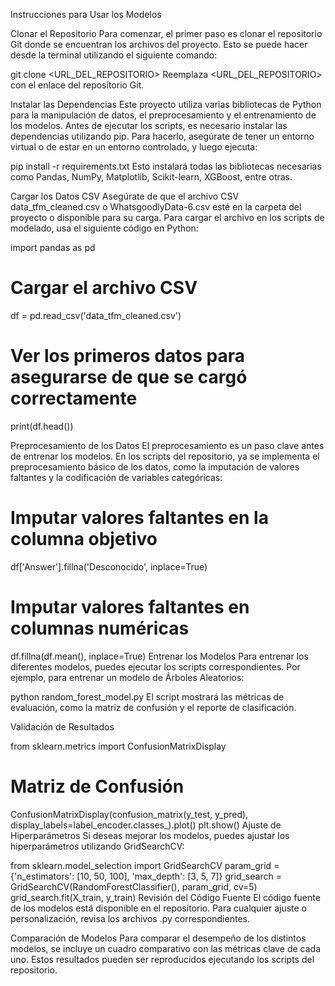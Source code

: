 Instrucciones para Usar los Modelos 

Clonar el Repositorio
Para comenzar, el primer paso es clonar el repositorio Git donde se encuentran los archivos del proyecto. Esto se puede hacer desde la terminal utilizando el siguiente comando:


git clone <URL_DEL_REPOSITORIO>
Reemplaza <URL_DEL_REPOSITORIO> con el enlace del repositorio Git.

Instalar las Dependencias
Este proyecto utiliza varias bibliotecas de Python para la manipulación de datos, el preprocesamiento y el entrenamiento de los modelos. Antes de ejecutar los scripts, es necesario instalar las dependencias utilizando pip. Para hacerlo, asegúrate de tener un entorno virtual o de estar en un entorno controlado, y luego ejecuta:


pip install -r requirements.txt
Esto instalará todas las bibliotecas necesarias como Pandas, NumPy, Matplotlib, Scikit-learn, XGBoost, entre otras.

Cargar los Datos CSV
Asegúrate de que el archivo CSV data_tfm_cleaned.csv o WhatsgoodlyData-6.csv esté en la carpeta del proyecto o disponible para su carga. Para cargar el archivo en los scripts de modelado, usa el siguiente código en Python:


import pandas as pd
# Cargar el archivo CSV
df = pd.read_csv('data_tfm_cleaned.csv')
# Ver los primeros datos para asegurarse de que se cargó correctamente
print(df.head())

Preprocesamiento de los Datos
El preprocesamiento es un paso clave antes de entrenar los modelos. En los scripts del repositorio, ya se implementa el preprocesamiento básico de los datos, como la imputación de valores faltantes y la codificación de variables categóricas:


# Imputar valores faltantes en la columna objetivo
df['Answer'].fillna('Desconocido', inplace=True)
# Imputar valores faltantes en columnas numéricas
df.fillna(df.mean(), inplace=True)
Entrenar los Modelos
Para entrenar los diferentes modelos, puedes ejecutar los scripts correspondientes. Por ejemplo, para entrenar un modelo de Árboles Aleatorios:

python random_forest_model.py
El script mostrará las métricas de evaluación, como la matriz de confusión y el reporte de clasificación.

Validación de Resultados


from sklearn.metrics import ConfusionMatrixDisplay
# Matriz de Confusión
ConfusionMatrixDisplay(confusion_matrix(y_test, y_pred), display_labels=label_encoder.classes_).plot()
plt.show()
Ajuste de Hiperparámetros
Si deseas mejorar los modelos, puedes ajustar los hiperparámetros utilizando GridSearchCV:


from sklearn.model_selection import GridSearchCV
param_grid = {'n_estimators': [10, 50, 100], 'max_depth': [3, 5, 7]}
grid_search = GridSearchCV(RandomForestClassifier(), param_grid, cv=5)
grid_search.fit(X_train, y_train)
Revisión del Código Fuente
El código fuente de los modelos está disponible en el repositorio. Para cualquier ajuste o personalización, revisa los archivos .py correspondientes.

Comparación de Modelos
Para comparar el desempeño de los distintos modelos, se incluye un cuadro comparativo con las métricas clave de cada uno. Estos resultados pueden ser reproducidos ejecutando los scripts del repositorio.
